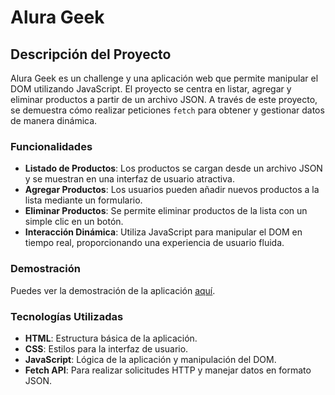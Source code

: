 # Alura Geek

## Descripción del Proyecto
Alura Geek es un challenge y una aplicación web que permite manipular el DOM utilizando JavaScript. El proyecto se centra en listar, agregar y eliminar productos a partir de un archivo JSON. A través de este proyecto, se demuestra cómo realizar peticiones `fetch` para obtener y gestionar datos de manera dinámica.

### Funcionalidades
- **Listado de Productos**: Los productos se cargan desde un archivo JSON y se muestran en una interfaz de usuario atractiva.
- **Agregar Productos**: Los usuarios pueden añadir nuevos productos a la lista mediante un formulario.
- **Eliminar Productos**: Se permite eliminar productos de la lista con un simple clic en un botón.
- **Interacción Dinámica**: Utiliza JavaScript para manipular el DOM en tiempo real, proporcionando una experiencia de usuario fluida.

### Demostración
Puedes ver la demostración de la aplicación [aquí](https://bontempo888.github.io/AluraGeek/).

### Tecnologías Utilizadas
- **HTML**: Estructura básica de la aplicación.
- **CSS**: Estilos para la interfaz de usuario.
- **JavaScript**: Lógica de la aplicación y manipulación del DOM.
- **Fetch API**: Para realizar solicitudes HTTP y manejar datos en formato JSON.
